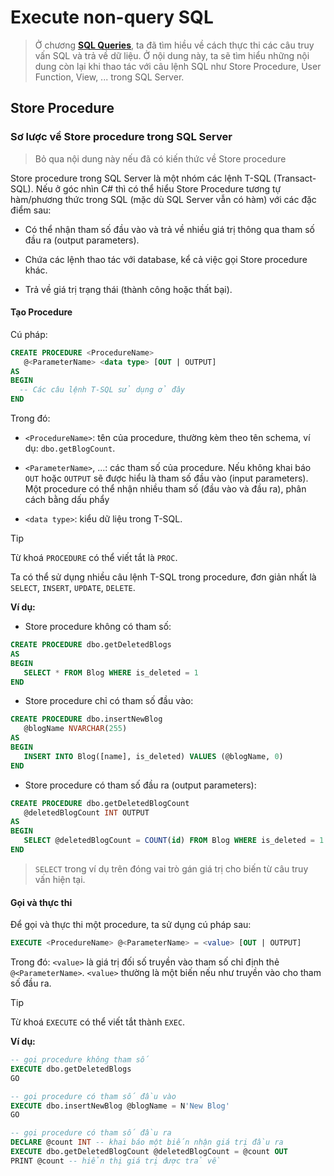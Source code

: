 # Execute non-query SQL

> Ở chương [**SQL Queries**](/efcore7_013x_sql_queries.md), ta đã tìm hiều về cách thực thi các câu truy vấn SQL và trả về dữ liệu. Ở nội dung này, ta sẽ tìm hiểu những nội dung còn lại khi thao tác với câu lệnh SQL như Store Procedure, User Function, View, ... trong SQL Server.

## Store Procedure

### Sơ lược về Store procedure trong SQL Server

> Bỏ qua nội dung này nếu đã có kiến thức về Store procedure

Store procedure trong SQL Server là một nhóm các lệnh T-SQL (Transact-SQL). Nếu ở góc nhìn C# thì có thể hiểu Store Procedure tương tự hàm/phương thức trong SQL (mặc dù SQL Server vẫn có hàm) với các đặc điểm sau:

- Có thể nhận tham số đầu vào và trả về nhiều giá trị thông qua tham số đầu ra (output parameters).

- Chứa các lệnh thao tác với database, kể cả việc gọi Store procedure khác.

- Trả về giá trị trạng thái (thành công hoặc thất bại).

#### Tạo Procedure

Cú pháp:

```sql
CREATE PROCEDURE <ProcedureName>
   @<ParameterName> <data type> [OUT | OUTPUT]
AS
BEGIN
  -- Các câu lệnh T-SQL sử dụng ở đây
END
```

Trong đó:

- `<ProcedureName>`: tên của procedure, thường kèm theo tên schema, ví dụ: `dbo.getBlogCount`.

- `<ParameterName>`, ...: các tham số của procedure. Nếu không khai báo `OUT` hoặc `OUTPUT` sẽ được hiểu là tham số đầu vào (input parameters). Một procedure có thể nhận nhiều tham số (đầu vào và đầu ra), phân cách bằng dấu phẩy

- `<data type>`: kiểu dữ liệu trong T-SQL.

> [!Tip]
> Từ khoá `PROCEDURE` có thể viết tắt là `PROC`.

Ta có thể sử dụng nhiều câu lệnh T-SQL trong procedure, đơn giản nhất là `SELECT`, `INSERT`, `UPDATE`, `DELETE`.

**Ví dụ:**

- Store procedure không có tham số:

```sql
CREATE PROCEDURE dbo.getDeletedBlogs
AS
BEGIN
   SELECT * FROM Blog WHERE is_deleted = 1
END
```

- Store procedure chỉ có tham số đầu vào:

```sql
CREATE PROCEDURE dbo.insertNewBlog
   @blogName NVARCHAR(255)
AS
BEGIN
   INSERT INTO Blog([name], is_deleted) VALUES (@blogName, 0)
END
```

- Store procedure có tham số đầu ra (output parameters):

```sql
CREATE PROCEDURE dbo.getDeletedBlogCount
   @deletedBlogCount INT OUTPUT
AS
BEGIN
   SELECT @deletedBlogCount = COUNT(id) FROM Blog WHERE is_deleted = 1
END
```

> `SELECT` trong ví dụ trên đóng vai trò gán giá trị cho biến từ câu truy vấn hiện tại.

#### Gọi và thực thi

Để gọi và thực thi một procedure, ta sử dụng cú pháp sau:

```sql
EXECUTE <ProcedureName> @<ParameterName> = <value> [OUT | OUTPUT]
```

Trong đó: `<value>` là giá trị đối số truyền vào tham số chỉ định thẻ `@<ParameterName>`. `<value>` thường là một biến nếu như truyền vào cho tham số đầu ra.

> [!Tip]
> Từ khoá `EXECUTE` có thể viết tắt thành `EXEC`.

**Ví dụ:**

```sql
-- gọi procedure không tham số
EXECUTE dbo.getDeletedBlogs
GO

-- gọi procedure có tham số đầu vào
EXECUTE dbo.insertNewBlog @blogName = N'New Blog'
GO

-- gọi procedure có tham số đầu ra
DECLARE @count INT -- khai báo một biến nhận giá trị đầu ra
EXECUTE dbo.getDeletedBlogCount @deletedBlogCount = @count OUT
PRINT @count -- hiển thị giá trị được trả về
```





